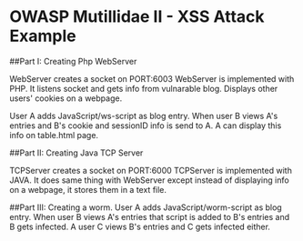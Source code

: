 # OWASP Mutillidae II - XSS Attack Example

##Part I: Creating Php WebServer

WebServer creates a socket on PORT:6003
WebServer is implemented with PHP.
It listens socket and gets info from vulnarable blog. Displays other users' cookies 
on a webpage.

User A adds JavaScript/ws-script as blog entry. When user B views A's entries and B's cookie and sessionID info is send to A. A can display this info on table.html page. 

##Part II: Creating Java TCP Server

TCPServer creates a socket on PORT:6000
TCPServer is implemented with JAVA.
It does same thing with WebServer except instead of displaying info on a webpage, it stores them in a text file.


##Part III: Creating a worm.
User A adds JavaScript/worm-script as blog entry. When user B views A's entries that script is added to B's entries and B gets infected. A user C views B's entries and C gets infected either.
